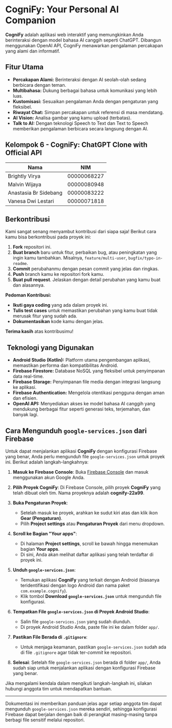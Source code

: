 # CogniFy: Your Personal AI Companion

**CogniFy** adalah aplikasi web interaktif yang memungkinkan Anda berinteraksi dengan model bahasa AI canggih seperti ChatGPT. Dibangun menggunakan OpenAI API, CogniFy menawarkan pengalaman percakapan yang alami dan informatif.

## Fitur Utama

- **Percakapan Alami:** Berinteraksi dengan AI seolah-olah sedang berbicara dengan teman.
- **Multibahasa:** Dukung berbagai bahasa untuk komunikasi yang lebih luas.
- **Kustomisasi:** Sesuaikan pengalaman Anda dengan pengaturan yang fleksibel.
- **Riwayat Chat:** Simpan percakapan untuk referensi di masa mendatang.
- **AI Vision:** Analisa gambar yang kamu upload (terbatas).
- **Talk to AI:** Dengan teknologi Speech to Text dan Text to Speech memberikan pengalaman berbicara secara langsung dengan AI.

## Kelompok 6 - CogniFy: ChatGPT Clone with Official API

| Nama                  | NIM         |
| --------------------- | ----------- |
| Brightly Virya        | 00000068227 |
| Malvin Wijaya         | 00000080948 |
| Anastasia Br Sidebang | 00000083222 |
| Vanesa Dwi Lestari    | 00000071818 |

## Berkontribusi

Kami sangat senang menyambut kontribusi dari siapa saja! Berikut cara kamu bisa berkontribusi pada proyek ini:

1. **Fork** repositori ini.
2. **Buat branch** baru untuk fitur, perbaikan bug, atau peningkatan yang ingin kamu tambahkan. Misalnya, `feature/multi-user`, `bugfix/typo-in-readme`.
3. **Commit** perubahanmu dengan pesan commit yang jelas dan ringkas.
4. **Push** branch kamu ke repositori fork kamu.
5. **Buat pull request**. Jelaskan dengan detail perubahan yang kamu buat dan alasannya.

**Pedoman Kontribusi:**

- **Ikuti gaya coding** yang ada dalam proyek ini.
- **Tulis test cases** untuk memastikan perubahan yang kamu buat tidak merusak fitur yang sudah ada.
- **Dokumentasikan** kode kamu dengan jelas.

**Terima kasih** atas kontribusimu!

## ️ Teknologi yang Digunakan

- **Android Studio (Kotlin):** Platform utama pengembangan aplikasi, memastikan performa dan kompatibilitas Android.
- **Firebase Firestore:** Database NoSQL yang fleksibel untuk penyimpanan data real-time.
- **Firebase Storage:** Penyimpanan file media dengan integrasi langsung ke aplikasi.
- **Firebase Authentication:** Mengelola otentikasi pengguna dengan aman dan efisien.
- **OpenAI API:** Menyediakan akses ke model bahasa AI canggih yang mendukung berbagai fitur seperti generasi teks, terjemahan, dan banyak lagi.

## Cara Mengunduh `google-services.json` dari Firebase

Untuk dapat menjalankan aplikasi **CogniFy** dengan konfigurasi Firebase yang benar, Anda perlu mengunduh file `google-services.json` untuk proyek ini. Berikut adalah langkah-langkahnya:

1. **Masuk ke Firebase Console**: Buka [Firebase Console](https://console.firebase.google.com/) dan masuk menggunakan akun Google Anda.

2. **Pilih Proyek CogniFy**: Di Firebase Console, pilih proyek **CogniFy** yang telah dibuat oleh tim. Nama proyeknya adalah **cognify-22a99**.

3. **Buka Pengaturan Proyek**:

   - Setelah masuk ke proyek, arahkan ke sudut kiri atas dan klik ikon **Gear (Pengaturan)**.
   - Pilih **Project settings** atau **Pengaturan Proyek** dari menu dropdown.

4. **Scroll ke Bagian "Your apps"**:

   - Di halaman **Project settings**, scroll ke bawah hingga menemukan bagian **Your apps**.
   - Di sini, Anda akan melihat daftar aplikasi yang telah terdaftar di proyek ini.

5. **Unduh `google-services.json`**:

   - Temukan aplikasi **CogniFy** yang terkait dengan Android (biasanya teridentifikasi dengan logo Android dan nama paket `com.example.cognify`).
   - Klik tombol **Download `google-services.json`** untuk mengunduh file konfigurasi.

6. **Tempatkan File `google-services.json` di Proyek Android Studio**:

   - Salin file `google-services.json` yang sudah diunduh.
   - Di proyek Android Studio Anda, paste file ini ke dalam folder `app/`.

7. **Pastikan File Berada di `.gitignore`**:

   - Untuk menjaga keamanan, pastikan `google-services.json` sudah ada di file `.gitignore` agar tidak ter-_commit_ ke repositori.

8. **Selesai**: Setelah file `google-services.json` berada di folder `app/`, Anda sudah siap untuk menjalankan aplikasi dengan konfigurasi Firebase yang benar.

Jika mengalami kendala dalam mengikuti langkah-langkah ini, silakan hubungi anggota tim untuk mendapatkan bantuan.

---

Dokumentasi ini memberikan panduan jelas agar setiap anggota tim dapat mengunduh `google-services.json` mereka sendiri, sehingga konfigurasi Firebase dapat berjalan dengan baik di perangkat masing-masing tanpa berbagi file sensitif melalui repositori.
